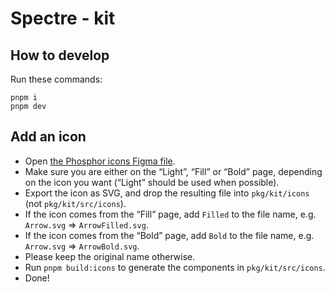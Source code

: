 # Spectre - kit

## How to develop

Run these commands:

```
pnpm i
pnpm dev
```

## Add an icon

- Open [the Phosphor icons Figma file](https://www.figma.com/file/pAC9K7G8UWkBCt6lq99Pi5/Phosphor-Icons-(Community)?node-id=3%3A2).
- Make sure you are either on the “Light”, “Fill” or “Bold” page, depending on the icon you want (“Light” should be used when possible).
- Export the icon as SVG, and drop the resulting file into `pkg/kit/icons` (not `pkg/kit/src/icons`).
- If the icon comes from the “Fill” page, add `Filled` to the file name, e.g. `Arrow.svg` => `ArrowFilled.svg`.
- If the icon comes from the “Bold” page, add `Bold` to the file name, e.g. `Arrow.svg` => `ArrowBold.svg`.
- Please keep the original name otherwise.
- Run `pnpm build:icons` to generate the components in `pkg/kit/src/icons`.
- Done!
